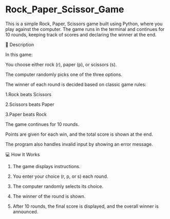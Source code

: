 # Rock_Paper_Scissor_Game

This is a simple Rock, Paper, Scissors game built using Python, where you play against the computer. The game runs in the terminal and continues for 10 rounds, keeping track of scores and declaring the winner at the end.

📝 Description

In this game:

You choose either rock (r), paper (p), or scissors (s).

The computer randomly picks one of the three options.

The winner of each round is decided based on classic game rules:

  1.Rock beats Scissors

  2.Scissors beats Paper

  3.Paper beats Rock

The game continues for 10 rounds.

Points are given for each win, and the total score is shown at the end.

The program also handles invalid input by showing an error message.



💻 How It Works
1. The game displays instructions.

2. You enter your choice (r, p, or s) each round.

3. The computer randomly selects its choice.

4. The winner of the round is shown.

5. After 10 rounds, the final score is displayed, and the overall winner is announced.

